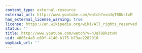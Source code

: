 ```yaml
---
content_type: external-resource
external_url: http://www.youtube.com/watch?v=nJqT0DkstxM
has_external_license_warning: true
license: https://en.wikipedia.org/wiki/All_rights_reserved
status: ''
title: http://www.youtube.com/watch?v=nJqT0DkstxM
uid: 4005c4a5-e69f-4140-b175-b73ae2282910
wayback_url: ''
---
```

